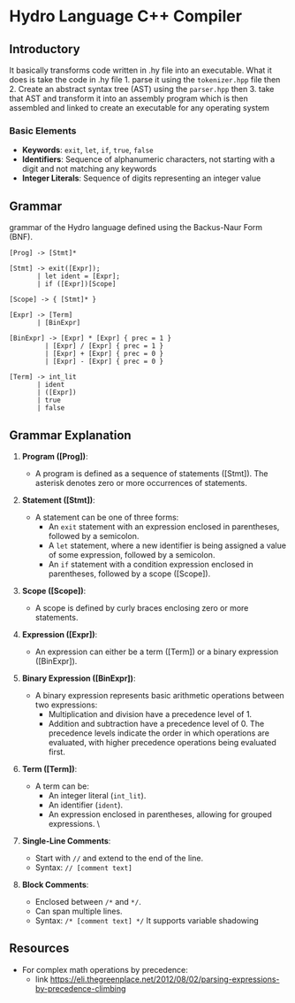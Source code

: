 # Hydro Language C++ Compiler

## Introductory 
It basically transforms code written in .hy file into an executable.
What it does is take the code in .hy file 1. parse it using the `tokenizer.hpp` file then 2. Create an abstract syntax tree (AST) using the `parser.hpp` then 3. take that AST and transform it into an assembly program which is then assembled and linked to create an executable for any operating system

### Basic Elements

- **Keywords**: `exit`, `let`, `if`, `true`, `false`
- **Identifiers**: Sequence of alphanumeric characters, not starting with a digit and not matching any keywords
- **Integer Literals**: Sequence of digits representing an integer value

## Grammar
grammar of the Hydro language defined using the Backus-Naur Form (BNF).

```plaintext
[Prog] -> [Stmt]*

[Stmt] -> exit([Expr]);
       | let ident = [Expr];
       | if ([Expr])[Scope]

[Scope] -> { [Stmt]* }

[Expr] -> [Term]
       | [BinExpr]

[BinExpr] -> [Expr] * [Expr] { prec = 1 }
         | [Expr] / [Expr] { prec = 1 }
         | [Expr] + [Expr] { prec = 0 }
         | [Expr] - [Expr] { prec = 0 }

[Term] -> int_lit
       | ident
       | ([Expr])
       | true
       | false
```
<!-- <img width="479" alt="Screenshot 2023-10-27 at 1 20 59 AM" src="https://github.com/Am0stafa/compiler/assets/62848968/5376e7ff-d539-4e0d-ba15-992cca41d394"> -->

## Grammar Explanation

1. **Program ([Prog])**:
    - A program is defined as a sequence of statements ([Stmt]). The asterisk denotes zero or more occurrences of statements.

2. **Statement ([Stmt])**:
    - A statement can be one of three forms:
        - An `exit` statement with an expression enclosed in parentheses, followed by a semicolon.
        - A `let` statement, where a new identifier is being assigned a value of some expression, followed by a semicolon.
        - An `if` statement with a condition expression enclosed in parentheses, followed by a scope ([Scope]).

3. **Scope ([Scope])**:
    - A scope is defined by curly braces enclosing zero or more statements.

4. **Expression ([Expr])**:
    - An expression can either be a term ([Term]) or a binary expression ([BinExpr]).

5. **Binary Expression ([BinExpr])**:
    - A binary expression represents basic arithmetic operations between two expressions:
        - Multiplication and division have a precedence level of 1.
        - Addition and subtraction have a precedence level of 0. The precedence levels indicate the order in which operations are evaluated, with higher precedence operations being evaluated first.

6. **Term ([Term])**:
    - A term can be:
        - An integer literal (`int_lit`).
        - An identifier (`ident`).
        - An expression enclosed in parentheses, allowing for grouped expressions. \\
7. **Single-Line Comments**:
   - Start with `//` and extend to the end of the line.
   - Syntax: `// [comment text]`

8. **Block Comments**:
   - Enclosed between `/*` and `*/`.
   - Can span multiple lines.
   - Syntax: `/* [comment text] */`
It supports variable shadowing
     


## Resources
  - For complex math operations by precedence:
     - link https://eli.thegreenplace.net/2012/08/02/parsing-expressions-by-precedence-climbing
